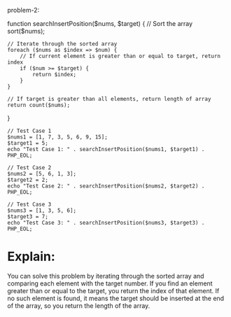 
problem-2:

function searchInsertPosition($nums, $target) {
    // Sort the array
    sort($nums);
    
    // Iterate through the sorted array
    foreach ($nums as $index => $num) {
        // If current element is greater than or equal to target, return index
        if ($num >= $target) {
            return $index;
        }
    }
    
    // If target is greater than all elements, return length of array
    return count($nums);
}

    // Test Case 1
    $nums1 = [1, 7, 3, 5, 6, 9, 15];
    $target1 = 5;
    echo "Test Case 1: " . searchInsertPosition($nums1, $target1) . PHP_EOL;

    // Test Case 2
    $nums2 = [5, 6, 1, 3];
    $target2 = 2;
    echo "Test Case 2: " . searchInsertPosition($nums2, $target2) . PHP_EOL;

    // Test Case 3
    $nums3 = [1, 3, 5, 6];
    $target3 = 7;
    echo "Test Case 3: " . searchInsertPosition($nums3, $target3) . PHP_EOL;

Explain:
========
You can solve this problem by iterating through the sorted array and comparing each element with the target number. If you find an element greater than or equal to the target, you return the index of that element. If no such element is found, it means the target should be inserted at the end of the array, so you return the length of the array.
